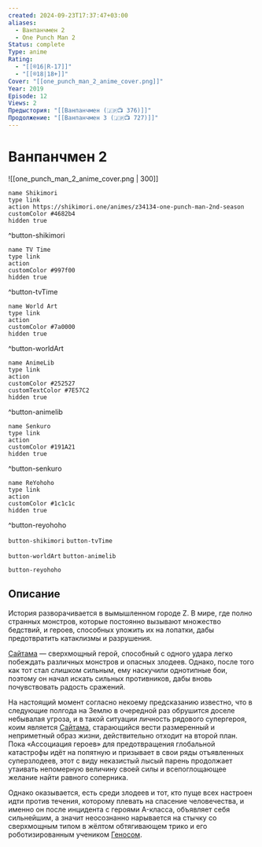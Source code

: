 ```yaml
---
created: 2024-09-23T17:37:47+03:00
aliases:
  - Ванпанчмен 2
  - One Punch Man 2
Status: complete
Type: anime
Rating:
  - "[[®️16|R-17]]"
  - "[[®️18|18+]]"
Cover: "[[one_punch_man_2_anime_cover.png]]"
Year: 2019
Episode: 12
Views: 2
Предыстория: "[[Ванпанчмен (🇯🇵📺 376)]]"
Продолжение: "[[Ванпанчмен 3 (🇯🇵📺 727)]]"
---
```


# Ванпанчмен 2

![[one_punch_man_2_anime_cover.png | 300]]

```button
name Shikimori
type link
action https://shikimori.one/animes/z34134-one-punch-man-2nd-season
customColor #4682b4
hidden true
```
^button-shikimori

```button
name TV Time
type link
action 
customColor #997f00
hidden true
```
^button-tvTime

```button
name World Art
type link
action 
customColor #7a0000
hidden true
```
^button-worldArt

```button
name AnimeLib
type link
action 
customColor #252527
customTextColor #7E57C2
hidden true
```
^button-animelib

```button
name Senkuro
type link
action 
customColor #191A21
hidden true
```
^button-senkuro

```button
name ReYohoho
type link
action 
customColor #1c1c1c
hidden true
```
^button-reyohoho



`button-shikimori` `button-tvTime`

`button-worldArt` `button-animelib`

`button-reyohoho`

## Описание

История разворачивается в вымышленном городе Z. В мире, где полно странных монстров, которые постоянно вызывают множество бедствий, и героев, способных уложить их на лопатки, дабы предотвратить катаклизмы и разрушения.

[Сайтама](https://shikimori.one/characters/73935-saitama) — сверхмощный герой, способный с одного удара легко побеждать различных монстров и опасных злодеев. Однако, после того как тот стал слишком сильным, ему наскучили однотипные бои, поэтому он начал искать сильных противников, дабы вновь почувствовать радость сражений.

На настоящий момент согласно некоему предсказанию известно, что в следующие полгода на Землю в очередной раз обрушится доселе небывалая угроза, и в такой ситуации личность рядового супергероя, коим является [Сайтама](https://shikimori.one/characters/73935-saitama), старающийся вести размеренный и неприметный образ жизни, действительно отходит на второй план. Пока «Ассоциация героев» для предотвращения глобальной катастрофы идёт на попятную и призывает в свои ряды отъявленных суперзлодеев, этот с виду неказистый лысый парень продолжает утаивать непомерную величину своей силы и всепоглощающее желание найти равного соперника.

Однако оказывается, есть среди злодеев и тот, кто пуще всех настроен идти против течения, которому плевать на спасение человечества, и именно он после инцидента с героями A-класса, объявляет себя сильнейшим, а значит неосознанно нарывается на стычку со сверхмощным типом в жёлтом обтягивающем трико и его роботизированным учеником [Геносом](https://shikimori.one/characters/73979-genos).
